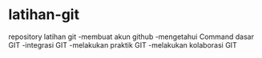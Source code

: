 # latihan-git
repository latihan git
-membuat akun github
-mengetahui Command dasar GIT
-integrasi GIT
-melakukan praktik GIT
-melakukan kolaborasi GIT
